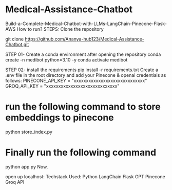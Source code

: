 # Medical-Assistance-Chatbot
Build-a-Complete-Medical-Chatbot-with-LLMs-LangChain-Pinecone-Flask-AWS
How to run?
STEPS:
Clone the repository

git clone https://github.com/Ananya-hub123/Medical-Assistance-Chatbot.git

STEP 01- Create a conda environment after opening the repository
conda create -n medibot python=3.10 -y
conda activate medibot

STEP 02- install the requirements
pip install -r requirements.txt
Create a .env file in the root directory and add your Pinecone & openai credentials as follows:
PINECONE_API_KEY = "xxxxxxxxxxxxxxxxxxxxxxxxxxxxx"
GROQ_API_KEY = "xxxxxxxxxxxxxxxxxxxxxxxxxxxxx"
# run the following command to store embeddings to pinecone
python store_index.py
# Finally run the following command
python app.py
Now,

open up localhost:
Techstack Used:
Python
LangChain
Flask
GPT
Pinecone
Groq API